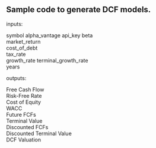 ## Sample code to generate DCF models.

inputs: 

symbol
alpha_vantage api_key
beta  
market_return  
cost_of_debt  
tax_rate  
growth_rate
terminal_growth_rate  
years  

outputs:

Free Cash Flow  
Risk-Free Rate  
Cost of Equity  
WACC  
Future FCFs  
Terminal Value  
Discounted FCFs  
Discounted Terminal Value  
DCF Valuation
